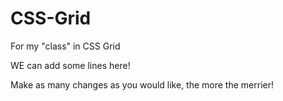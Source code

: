 # CSS-Grid
For my "class" in CSS Grid

WE can add some lines here!

Make as many changes as you would like, the more the merrier!
